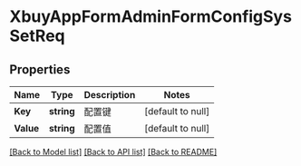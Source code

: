 # XbuyAppFormAdminFormConfigSysSetReq

## Properties
Name | Type | Description | Notes
------------ | ------------- | ------------- | -------------
**Key** | **string** | 配置键 | [default to null]
**Value** | **string** | 配置值 | [default to null]

[[Back to Model list]](../README.md#documentation-for-models) [[Back to API list]](../README.md#documentation-for-api-endpoints) [[Back to README]](../README.md)

